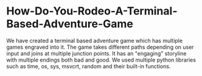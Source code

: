 # How-Do-You-Rodeo-A-Terminal-Based-Adventure-Game
We have created a terminal based adventure game which has multiple games engraved into it.
The game takes different paths depending on user input and joins at multiple junction points. It has an "engaging" storyline with multiple endings both bad and good.
We used multiple python libraries such as time, os, sys, msvcrt, random and their built-in functions.
